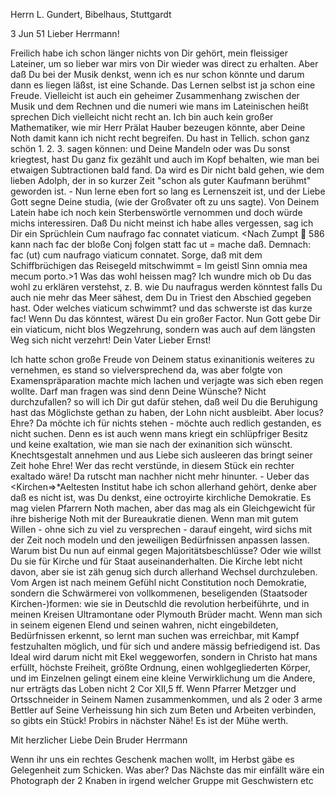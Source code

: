 Herrn L. Gundert, Bibelhaus, Stuttgardt

 3 Jun 51
Lieber Herrmann!

Freilich habe ich schon länger nichts von Dir gehört, mein fleissiger Lateiner, um so lieber war mirs von Dir wieder was direct zu erhalten. Aber daß Du bei der Musik denkst, wenn ich es nur schon könnte und darum dann es liegen läßst, ist eine Schande. Das Lernen selbst ist ja schon eine Freude. Vielleicht ist auch ein geheimer Zusammenhang zwischen der Musik und dem Rechnen und die numeri wie mans im Lateinischen heißt sprechen Dich vielleicht nicht recht an. Ich bin auch kein großer Mathematiker, wie mir Herr Prälat Hauber bezeugen könnte, aber Deine Noth damit kann ich nicht recht begreifen. Du hast in Tellich. schon ganz schön 1. 2. 3. sagen können: und Deine Mandeln oder was Du sonst kriegtest, hast Du ganz fix gezählt und auch im Kopf behalten, wie man bei etwaigen Subtractionen bald fand. Da wird es Dir nicht bald gehen, wie dem lieben Adolph, der in so kurzer Zeit "schon als guter Kaufmann berühmt" geworden ist. - Nun lerne eben fort so lang es Lernenszeit ist, und der Liebe Gott segne Deine studia, (wie der Großvater oft zu uns sagte). Von Deinem Latein habe ich noch kein Sterbenswörtle vernommen und doch würde michs interessiren. Daß Du nicht meinst ich habe alles vergessen, sag ich Dir ein Sprüchlein Cum naufrago fac connatet viaticum. <Nach Zumpt  586 kann nach fac der bloße Conj folgen statt fac ut = mache daß. Demnach: fac (ut) cum naufrago viaticum connatet. Sorge, daß mit dem Schiffbrüchigen das Reisegeld mitschwimmt = Im geistl Sinn omnia mea mecum porto.>1 Was das wohl heissen mag? Ich wundre mich ob Du das wohl zu erklären verstehst, z. B. wie Du naufragus werden könntest falls Du auch nie mehr das Meer sähest, dem Du in Triest den Abschied gegeben hast. Oder welches viaticum schwimmt? und das schwerste ist das kurze fac! Wenn Du das könntest, wärest Du ein großer Factor. Nun Gott gebe Dir ein viaticum, nicht blos Wegzehrung, sondern was auch auf dem längsten Weg sich nicht verzehrt!
 Dein Vater
Lieber Ernst!

Ich hatte schon große Freude von Deinem status exinanitionis weiteres zu vernehmen, es stand so vielversprechend da, was aber folgte von Examenspräparation machte mich lachen und verjagte was sich eben regen wollte. Darf man fragen was sind denn Deine Wünsche? Nicht durchzufallen? so will ich Dir gut dafür stehen, daß weil Du die Beruhigung hast das Möglichste gethan zu haben, der Lohn nicht ausbleibt. Aber locus? Ehre? Da möchte ich für nichts stehen - möchte auch redlich gestanden, es nicht suchen. Denn es ist auch wenn mans kriegt ein schlüpfriger Besitz und keine exaltation, wie man sie nach der exinanition sich wünscht. Knechtsgestalt annehmen und aus Liebe sich ausleeren das bringt seiner Zeit hohe Ehre! Wer das recht verstünde, in diesem Stück ein rechter exaltado wäre! Da rutscht man nachher nicht mehr hinunter. - Ueber das <Kirchen=>*Aeltesten Institut habe ich schon allerhand gehört, denke aber daß es nicht ist, was Du denkst, eine octroyirte kirchliche Demokratie. Es mag vielen Pfarrern Noth machen, aber das mag als ein Gleichgewicht für ihre bisherige Noth mit der Bureaukratie dienen. Wenn man mit gutem Willen - ohne sich zu viel zu versprechen - darauf eingeht, wird sichs mit der Zeit noch modeln und den jeweiligen Bedürfnissen anpassen lassen. Warum bist Du nun auf einmal gegen Majoritätsbeschlüsse? Oder wie willst Du sie für Kirche und für Staat auseinanderhalten. Die Kirche lebt nicht davon, aber sie ist zäh genug sich durch allerhand Wechsel durchzuleben. Vom Argen ist nach meinem Gefühl nicht Constitution noch Demokratie, sondern die Schwärmerei von vollkommenen, beseligenden (Staatsoder Kirchen-)formen: wie sie in Deutschld die revolution herbeiführte, und in meinen Kreisen Ultramontane oder Plymouth Brüder macht. Wenn man sich in seinem eigenen Elend und seinen wahren, nicht eingebildeten, Bedürfnissen erkennt, so lernt man suchen was erreichbar, mit Kampf festzuhalten möglich, und für sich und andere mässig befriedigend ist. Das Ideal wird darum nicht mit Ekel weggeworfen, sondern in Christo hat mans erfüllt, höchste Freiheit, größte Ordnung, einen wohlgegliederten Körper, und im Einzelnen gelingt einem eine kleine Verwirklichung um die Andere, nur erträgts das Loben nicht 2 Cor XII,5 ff. Wenn Pfarrer Metzger und Ortsschneider in Seinem Namen zusammenkommen, und als 2 oder 3 arme Bettler auf Seine Verheissung hin sich zum Beten und Arbeiten verbinden, so gibts ein Stück! Probirs in nächster Nähe! Es ist der Mühe werth.

Mit herzlicher Liebe
 Dein Bruder Herrmann

Wenn ihr uns ein rechtes Geschenk machen wollt, im Herbst gäbe es Gelegenheit zum Schicken. Was aber? Das Nächste das mir einfällt wäre ein Photograph der 2 Knaben in irgend welcher Gruppe mit Geschwistern etc 
